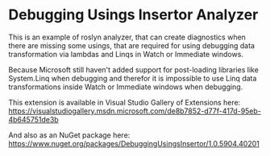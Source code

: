 # Debugging Usings Insertor Analyzer
This is an example of roslyn analyzer, 
that can create diagnostics when there are missing some usings,
that are required for using debugging data transformation via lambdas and Linqs in Watch or Immediate windows.

Because Microsoft still haven't added support for post-loading libraries like System.Linq when debugging and therefor
it is impossible to use Linq data transformations inside Watch or Immediate windows when debugging.

This extension is available in Visual Studio Gallery of Extensions here:</br>
https://visualstudiogallery.msdn.microsoft.com/de8b7852-d77f-417d-95eb-4b645751de3b

And also as an NuGet package here:</br>
https://www.nuget.org/packages/DebuggingUsingsInsertor/1.0.5904.40201
